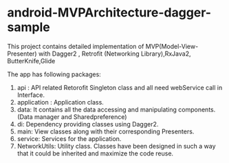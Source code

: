 # android-MVPArchitecture-dagger-sample
This project contains detailed implementation of MVP(Model-View-Presenter) with Dagger2 , Retrofit (Networking Library),RxJava2, ButterKnife,Glide  

The app has following packages:
1. api : API related Retorofit Singleton class and all need webService call in Interface. 
2. application : Application class.
3. data: It contains all the data accessing and manipulating components.(Data manager and Sharedpreference)
4. di: Dependency providing classes using Dagger2.
5. main: View classes along with their corresponding Presenters.
6. service: Services for the application.
7. NetworkUtils: Utility class.
Classes have been designed in such a way that it could be inherited and maximize the code reuse.
